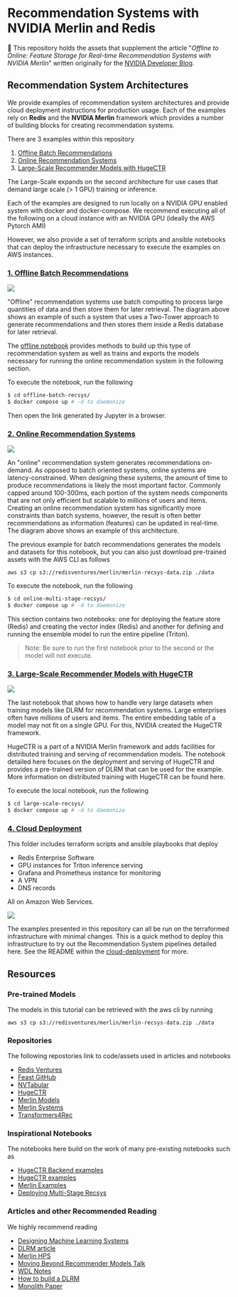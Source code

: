 # Recommendation Systems with NVIDIA Merlin and Redis

🚀 This repository holds the assets that supplement the article "*Offline to Online: Feature Storage for Real-time Recommendation Systems with NVIDIA Merlin*" written originally for the [NVIDIA Developer Blog](https://developer.nvidia.com/blog/offline-to-online-feature-storage-for-real-time-recommendation-systems-with-nvidia-merlin/).

## Recommendation System Architectures

We provide examples of recommendation system architectures and provide cloud deployment instructions for production usage. Each of the examples rely on **Redis** and the **NVIDIA Merlin** framework which provides a number of building blocks for creating recommendation systems.

There are 3 examples within this repository
1. [Offline Batch Recommendations](./offline-batch-recsys/)
2. [Online Recommendation Systems](./multi-stage/)
3. [Large-Scale Recommender Models with HugeCTR](./large-scale-recsys/)

The Large-Scale expands on the second architecture for use cases that demand large
scale (> 1 GPU) training or inference.

Each of the examples are designed to run locally on a NVIDIA GPU enabled system with
docker and docker-compose. We recommend executing all of the following on a cloud instance with an NVIDIA GPU (ideally the AWS Pytorch AMI)

However, we also provide a set of terraform scripts and ansible notebooks that can deploy the infrastructure necessary to execute the examples on AWS instances.

### [1. Offline Batch Recommendations](./offline-batch-recsys/)

![](./assets/OfflineBatchRecsys.png)

"Offline" recommendation systems use batch computing to process large quantities of data and then store them for later retrieval. The diagram above shows an example of such a system that uses a Two-Tower approach to generate recommendations and then stores them inside a Redis database for later retrieval.

The [offline notebook](./offline-batch-recsys/Offline-Batch-Recommender-System.ipynb) provides methods to build up
this type of recommendation system as well as trains and exports the models necessary for running the online
recommendation system in the following section.



To execute the notebook, run the following

```bash
$ cd offline-batch-recsys/
$ docker compose up # -d to daemonize
```

Then open the link generated by Jupyter in a browser.

### [2. Online Recommendation Systems](./multi-stage/)

![](./assets/OnlineMultiStageRecsys.png)

An "online" recommendation system generates recommendations on-demand. As opposed to batch oriented systems, online systems are latency-constrained. When designing these systems, the amount of time to produce recommendations is likely the most important factor.   Commonly capped around 100-300ms, each portion of the system needs components that are not only efficient but scalable to millions of users and items. Creating an online recommendation system has significantly more constraints than batch systems, however, the result is often better recommendations as information (features) can be updated in real-time. The diagram above shows an example of this architecture.

The previous example for batch recommendations generates the models and datasets for this notebook, but you can also just download pre-trained assets with the AWS CLI as follows

```
aws s3 cp s3://redisventures/merlin/merlin-recsys-data.zip ./data
```

To execute the notebook, run the following

```bash
$ cd online-multi-stage-recsys/
$ docker compose up # -d to daemonize
```

This section contains two notebooks: one for deploying the feature store (Redis) and creating
the vector index (Redis) and another for defining and running the ensemble model to run the
entire pipeline (Triton).

> Note: Be sure to run the first notebook prior to the second or the model will not execute.

### [3. Large-Scale Recommender Models with HugeCTR](./large-scale-recsys/)

![](./assets/LargeScaleRecsysHugeCTR.png)

The last notebook that shows how to handle very large datasets when training models like DLRM for recommendation systems. Large enterprises often have millions of users and items. The entire embedding table of a model may not fit on a single GPU. For this, NVIDIA created the HugeCTR framework.

HugeCTR is a part of a NVIDIA Merlin framework and adds facilities for distributed training and serving of recommendation models. The notebook detailed here focuses on the deployment and serving of HugeCTR and provides a pre-trained version of DLRM that can be used for the example. More information on distributed training with HugeCTR can be found here.

To execute the local notebook, run the following

```bash
$ cd large-scale-recsys/
$ docker compose up # -d to daemonize
```

### [4. Cloud Deployment](./cloud-deployment)

This folder includes terraform scripts and ansible playbooks that deploy

- Redis Enterprise Software
- GPU instances for Triton inference serving
- Grafana and Prometheus instance for monitoring
- A VPN
- DNS records

All on Amazon Web Services.

![](./assets/aws-terraform.png)

The examples presented in this repository can all be run on the terraformed infrastructure
with minimal changes. This is a quick method to deploy this infrastructure to try out
the Recommendation System pipelines detailed here. See the README within the
[cloud-deployment](./cloud-deployment) for more.


## Resources

### Pre-trained Models

The models in this tutorial can be retrieved with the aws cli by running

```
aws s3 cp s3://redisventures/merlin/merlin-recsys-data.zip ./data
```

### Repositories

The following repostories link to code/assets used in articles and notebooks

- [Redis Ventures](https://github.com/RedisVentures)
- [Feast GitHub](https://github.com/feast-dev/feast)
- [NVTabular](https://github.com/NVIDIA-Merlin/NVTabular)
- [HugeCTR](https://github.com/NVIDIA-Merlin/HugeCTR)
- [Merlin Models](https://github.com/NVIDIA-Merlin/models)
- [Merlin Systems](https://github.com/NVIDIA-Merlin/systems)
- [Transformers4Rec](https://github.com/NVIDIA-Merlin/Transformers4Rec)

### Inspirational Notebooks

The notebooks here build on the work of many pre-existing notebooks such as

- [HugeCTR Backend examples](https://github.com/triton-inference-server/hugectr_backend/tree/main/samples)
- [HugeCTR examples](https://github.com/NVIDIA-Merlin/HugeCTR/tree/main/samples)
- [Merlin Examples](https://github.com/NVIDIA-Merlin/Merlin/tree/main/examples)
- [Deploying Multi-Stage Recsys](https://github.com/NVIDIA-Merlin/Merlin/tree/main/examples/Building-and-deploying-multi-stage-RecSys)


### Articles and other Recommended Reading

We highly recommend reading

- [Designing Machine Learning Systems](https://www.amazon.com/Designing-Machine-Learning-Systems-Production-Ready/dp/1098107969/ref=asc_df_1098107969/?tag=hyprod-20&linkCode=df0&hvadid=564675582183&hvpos=&hvnetw=g&hvrand=6460096250567075707&hvpone=&hvptwo=&hvqmt=&hvdev=c&hvdvcmdl=&hvlocint=&hvlocphy=1027270&hvtargid=pla-1688018801992&psc=1)
- [DLRM article](https://ai.facebook.com/blog/dlrm-an-advanced-open-source-deep-learning-recommendation-model/)
- [Merlin HPS](https://developer.nvidia.com/blog/scaling-recommendation-system-inference-with-merlin-hierarchical-parameter-server/)
- [Moving Beyond Recommender Models Talk](https://www.youtube.com/watch?v=5qjiY-kLwFY&list=PL65MqKWg6XcrdN4TJV0K1PdLhF_Uq-b43&index=9)
- [WDL Notes](https://calvinfeng.gitbook.io/machine-learning-notebook/supervised-learning/recommender/wide_and_deep_learning_for_recommender_systems)
- [How to build a DLRM](https://developer.nvidia.com/blog/how-to-build-a-winning-recommendation-system-part-2-deep-learning-for-recommender-systems/)
- [Monolith Paper](https://arxiv.org/abs/2209.07663)
